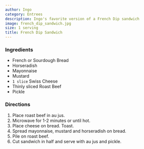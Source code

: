 ```yaml
---
author: Ingo
category: Entrees
description: Ingo's favorite version of a French Dip sandwich
image: french_dip_sandwich.jpg
size: 1 serving
title: French Dip Sandwich
---
```




### Ingredients

* French or Sourdough Bread
* Horseradish
* Mayonnaise
* Mustard
* `1 slice` Swiss Cheese
* Thinly sliced Roast Beef
* Pickle

### Directions

1. Place roast beef in au jus. 
2. Microwave for 1-2 minutes or until hot. 
3. Place cheese on bread. Toast. 
4. Spread mayonnaise, mustard and horseradish on bread. 
5. Pile on roast beef. 
6. Cut sandwich in half and serve with au jus and pickle.
